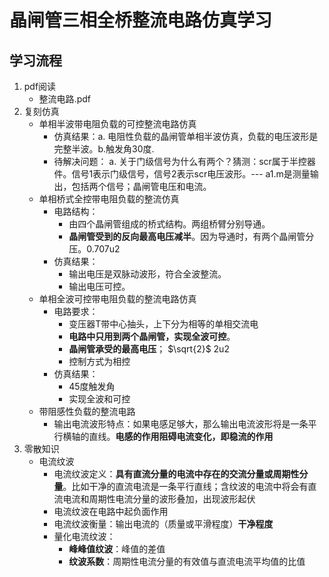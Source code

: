 # 晶闸管三相全桥整流电路仿真学习
## 学习流程
1. pdf阅读
    * 整流电路.pdf
2. 复刻仿真
   * 单相半波带电阻负载的可控整流电路仿真
      * 仿真结果：a. 电阻性负载的晶闸管单相半波仿真，负载的电压波形是完整半波。b.触发角30度.
      * 待解决问题：
         a. 关于门级信号为什么有两个？猜测：scr属于半控器件。信号1表示门级信号，信号2表示scr电压波形。--- a1.m是测量输出，包括两个信号；晶闸管电压和电流。
   * 单相桥式全控带电阻负载的整流仿真
     * 电路结构：
       * 由四个晶闸管组成的桥式结构。两组桥臂分别导通。
       * **晶闸管受到的反向最高电压减半**。因为导通时，有两个晶闸管分压。0.707u2
     * 仿真结果：
       * 输出电压是双脉动波形，符合全波整流。
       * 输出电压可控。
   * 单相全波可控带电阻负载的整流电路仿真
     * 电路要求：
       * 变压器T带中心抽头，上下分为相等的单相交流电
       * **电路中只用到两个晶闸管，实现全波可控**。
       * **晶闸管承受的最高电压**； $\sqrt{2}$ 2u2
       * 控制方式为相控
     * 仿真结果：
       * 45度触发角
       * 实现全波和可控
   * 带阻感性负载的整流电路
     * 输出电流波形特点：如果电感足够大，那么输出电流波形将是一条平行横轴的直线。**电感的作用阻碍电流变化，即稳流的作用**
 3. 零散知识
    * 电流纹波
      * 电流纹波定义：**具有直流分量的电流中存在的交流分量或周期性分量**。比如干净的直流电流是一条平行直线；含纹波的电流中将会有直流电流和周期性电流分量的波形叠加，出现波形起伏
      * 电流纹波在电路中起负面作用
      * 电流纹波衡量：输出电流的（质量或平滑程度）**干净程度**
      * 量化电流纹波：
        * **峰峰值纹波**：峰值的差值
        * **纹波系数**：周期性电流分量的有效值与直流电流平均值的比值
